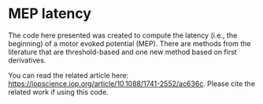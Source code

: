 # MEP latency
The code here presented was created to compute the latency (i.e., the beginning) of a motor evoked potential (MEP). There are methods from the literature that are threshold-based and one new method based on first derivatives.

You can read the related article here: https://iopscience.iop.org/article/10.1088/1741-2552/ac636c. Please cite the related work if using this code.
